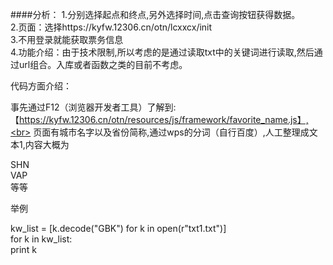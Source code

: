 ####分析：
1.分别选择起点和终点,另外选择时间,点击查询按钮获得数据。<br>
2.页面：选择https://kyfw.12306.cn/otn/lcxxcx/init<br>
3.不用登录就能获取票务信息<br>
4.功能介绍：由于技术限制,所以考虑的是通过读取txt中的关键词进行读取,然后通过url组合。入库或者函数之类的目前不考虑。<br>


代码方面介绍：<br>

事先通过F12（浏览器开发者工具）了解到:【https://kyfw.12306.cn/otn/resources/js/framework/favorite_name.js】,<br>
页面有城市名字以及省份简称,通过wps的分词（自行百度）,人工整理成文本1,内容大概为<br>

SHN<br>
VAP<br>
等等<br>


举例<br>

kw_list = [k.decode("GBK") for k in open(r"txt1.txt")]<br>
for k in kw_list:<br>
    print k<br>

